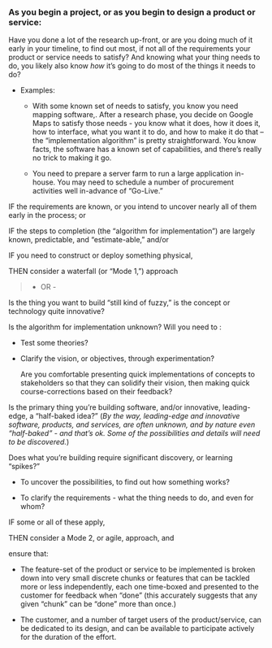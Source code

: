 ### As you begin a project, or as you begin to design a product or service:

Have you done a lot of the research up-front, or are you doing much of it early in your timeline, to find out most, if not all of the requirements your product or service needs to satisfy? And knowing what your thing needs to do, you likely also know *how* it’s going to do most of the things it needs to do?

-   Examples:

    -   With some known set of needs to satisfy, you know you need mapping software,. After a research phase, you decide on Google Maps to satisfy those needs - you know what it does, how it does it, how to interface, what you want it to do, and how to make it do that – the “implementation algorithm” is pretty straightforward. You know facts, the software has a known set of capabilities, and there’s really no trick to making it go.

    -   You need to prepare a server farm to run a large application in-house. You may need to schedule a number of procurement activities well in-advance of “Go-Live.”

IF the requirements are known, or you intend to uncover nearly all of them early in the process; or

IF the steps to completion (the “algorithm for implementation”) are largely known, predictable, and “estimate-able,” and/or

IF you need to construct or deploy something physical,

THEN consider a waterfall (or “Mode 1,”) approach

> - OR -

Is the thing you want to build “still kind of fuzzy,” is the concept or technology quite innovative?

Is the algorithm for implementation unknown? Will you need to :

-   Test some theories?

-   Clarify the vision, or objectives, through experimentation?

    Are you comfortable presenting quick implementations of concepts to stakeholders so that they can solidify their vision, then making quick course-corrections based on their feedback?

Is the primary thing you’re building software, and/or innovative, leading-edge, a “half-baked idea?” (*By the way, leading-edge and innovative software, products, and services, are often unknown, and by nature even “half-baked” - and that’s ok. Some of the possibilities and details will need to be discovered.*)

Does what you’re building require significant discovery, or learning “spikes?”

-   To uncover the possibilities, to find out how something works?

-   To clarify the requirements - what the thing needs to do, and even for whom?

IF some or all of these apply,

THEN consider a Mode 2, or agile, approach, and

ensure that:

-   The feature-set of the product or service to be implemented is broken down into very small discrete chunks or features that can be tackled more or less independently, each one time-boxed and presented to the customer for feedback when “done” (this accurately suggests that any given “chunk” can be “done” more than once.)

-   The customer, and a number of target users of the product/service, can be dedicated to its design, and can be available to participate actively for the duration of the effort.
